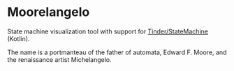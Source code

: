 # Moorelangelo
State machine visualization tool with support for [Tinder/StateMachine](https://github.com/tinder/statemachine) (Kotlin).

The name is a portmanteau of the father of automata, Edward F. Moore, and the renaissance artist Michelangelo.
